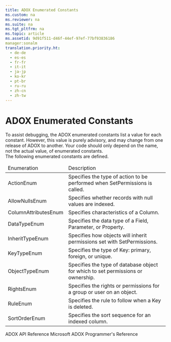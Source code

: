 ```yaml
---
title: ADOX Enumerated Constants
ms.custom: na
ms.reviewer: na
ms.suite: na
ms.tgt_pltfrm: na
ms.topic: article
ms.assetid: 9d91f511-d46f-44ef-97ef-77bf93836186
manager:sonalm
translation.priority.ht: 
  - de-de
  - es-es
  - fr-fr
  - it-it
  - ja-jp
  - ko-kr
  - pt-br
  - ru-ru
  - zh-cn
  - zh-tw
---
```

# ADOX Enumerated Constants
<?xml version="1.0" encoding="utf-8"?>
<developerReferenceWithoutSyntaxDocument xmlns="http://ddue.schemas.microsoft.com/authoring/2003/5" xmlns:xlink="http://www.w3.org/1999/xlink" xmlns:xsi="http://www.w3.org/2001/XMLSchema-instance" xsi:schemaLocation="http://ddue.schemas.microsoft.com/authoring/2003/5 http://dduestorage.blob.core.windows.net/ddueschema/developer.xsd">
  <introduction>
    <para>To assist debugging, the ADOX enumerated constants list a value for each constant. However, this value is purely advisory, and may change from one release of ADOX to another. Your code should only depend on the name, not the actual value, of enumerated constants.</para>
  </introduction>
  <section>
    <content>
      <para>The following enumerated constants are defined.</para>
      <table xmlns:caps="http://schemas.microsoft.com/build/caps/2013/11">
        <thead>
          <tr>
            <TD>
              <para>Enumeration</para>
            </TD>
            <TD>
              <para>Description</para>
            </TD>
          </tr>
        </thead>
        <tbody>
          <tr>
            <TD>
              <para>
              <legacyLink xlink:href="f948febd-c885-4621-823b-421e116fec4e">ActionEnum</legacyLink>
            </para>
            </TD>
            <TD>
              <para>Specifies the type of action to be performed when <legacyBold>SetPermissions</legacyBold> is called.</para>
            </TD>
          </tr>
          <tr>
            <TD>
              <para>
              <legacyLink xlink:href="6acf3689-1a7f-4379-9d7f-df452ccbac27">AllowNullsEnum</legacyLink>
            </para>
            </TD>
            <TD>
              <para>Specifies whether records with null values are indexed.</para>
            </TD>
          </tr>
          <tr>
            <TD>
              <para>
              <legacyLink xlink:href="cd0db27a-1080-40af-a491-3893e7bef9cd">ColumnAttributesEnum</legacyLink>
            </para>
            </TD>
            <TD>
              <para>Specifies characteristics of a <legacyBold>Column</legacyBold>.</para>
            </TD>
          </tr>
          <tr>
            <TD>
              <para>
              <legacyLink xlink:href="2c57eca6-9336-4b06-ba10-9fef5926b1d0">DataTypeEnum</legacyLink>
            </para>
            </TD>
            <TD>
              <para>Specifies the data type of a <legacyBold>Field</legacyBold>, <legacyBold>Parameter</legacyBold>, or <legacyBold>Property</legacyBold>.</para>
            </TD>
          </tr>
          <tr>
            <TD>
              <para>
              <legacyLink xlink:href="c2f6ce79-c4b3-4d40-ac95-21025208f991">InheritTypeEnum</legacyLink>
            </para>
            </TD>
            <TD>
              <para>Specifies how objects will inherit permissions set with <legacyBold>SetPermissions</legacyBold>.</para>
            </TD>
          </tr>
          <tr>
            <TD>
              <para>
              <legacyLink xlink:href="3e597c52-caf4-4341-8471-d1ade563dbf7">KeyTypeEnum</legacyLink>
            </para>
            </TD>
            <TD>
              <para>Specifies the type of <legacyBold>Key</legacyBold>: primary, foreign, or unique.</para>
            </TD>
          </tr>
          <tr>
            <TD>
              <para>
              <legacyLink xlink:href="3fdecfca-aa91-4596-ad98-610f1b7f840b">ObjectTypeEnum</legacyLink>
            </para>
            </TD>
            <TD>
              <para>Specifies the type of database object for which to set permissions or ownership.</para>
            </TD>
          </tr>
          <tr>
            <TD>
              <para>
              <legacyLink xlink:href="55ee67c7-a583-42aa-849a-78264b4cb614">RightsEnum</legacyLink>
            </para>
            </TD>
            <TD>
              <para>Specifies the rights or permissions for a group or user on an object.</para>
            </TD>
          </tr>
          <tr>
            <TD>
              <para>
              <legacyLink xlink:href="738fd3ff-3daf-483d-a0b9-88bef1be54c1">RuleEnum</legacyLink>
            </para>
            </TD>
            <TD>
              <para>Specifies the rule to follow when a <legacyBold>Key</legacyBold> is deleted.</para>
            </TD>
          </tr>
          <tr>
            <TD>
              <para>
              <legacyLink xlink:href="0b9d46e7-29d9-4ca1-a23a-056403106a71">SortOrderEnum</legacyLink>
            </para>
            </TD>
            <TD>
              <para>Specifies the sort sequence for an indexed column.</para>
            </TD>
          </tr>
        </tbody>
      </table>
    </content>
  </section>
  <relatedTopics>
<link xlink:href="ef700465-2e97-46e8-8213-2d662501e540">ADOX API Reference</link>
<link xlink:href="c6579b5b-a93e-48c5-8847-743fc4590cd2">Microsoft ADOX Programmer's Reference</link>
</relatedTopics>
</developerReferenceWithoutSyntaxDocument>